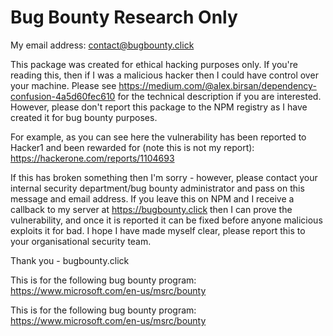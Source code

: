 # Bug Bounty Research Only

My email address: contact@bugbounty.click 

This package was created for ethical hacking purposes only. If you're reading this, then if I was a malicious hacker then I could have control over your machine. Please see https://medium.com/@alex.birsan/dependency-confusion-4a5d60fec610 for the technical description if you are interested. However, please don't report this package to the NPM registry as I have created it for bug bounty purposes. 

For example, as you can see here the vulnerability has been reported to Hacker1 and been rewarded for (note this is not my report): https://hackerone.com/reports/1104693 

If this has broken something then I'm sorry - however, please contact your internal security department/bug bounty administrator and pass on this message and email address. If you leave this on NPM and I receive a callback to my server at https://bugbounty.click then I can prove the vulnerability, and once it is reported it can be fixed before anyone malicious exploits it for bad. I hope I have made myself clear, please report this to your organisational security team.

Thank you - bugbounty.click

This is for the following bug bounty program:
https://www.microsoft.com/en-us/msrc/bounty

This is for the following bug bounty program:
https://www.microsoft.com/en-us/msrc/bounty
